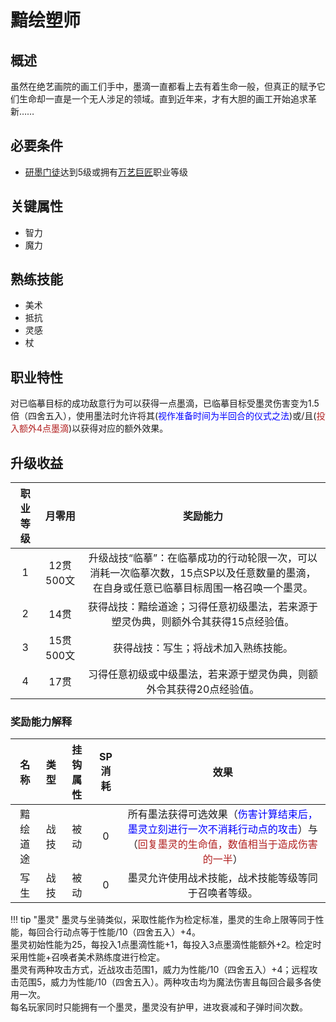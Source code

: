 # 黯绘塑师

## 概述

虽然在绝艺画院的画工们手中，墨滴一直都看上去有着生命一般，但真正的赋予它们生命却一直是一个无人涉足的领域。直到近年来，才有大胆的画工开始追求革新……

## 必要条件

* <a href="../Artist_Apprentice" target="_blank">研墨门徒</a>达到5级或拥有<a href="../Artist_Master" target="_blank">万艺巨匠</a>职业等级

## 关键属性

* 智力
* 魔力

## 熟练技能

* 美术
* 抵抗
* 灵感
* 杖

## 职业特性

对已临摹目标的成功敌意行为可以获得一点墨滴，已临摹目标受墨灵伤害变为1.5倍（四舍五入），使用墨法时允许将其(<font color="#0000FF">视作准备时间为半回合的仪式之法</font>)或/且(<font color="#B22222">投入额外4点墨滴</font>)以获得对应的额外效果。

## 升级收益

职业等级|月零用|奖励能力
:--:|:--:|:--:
1|12贯500文|升级战技“临摹”：在临摹成功的行动轮限一次，可以消耗一次临摹次数，15点SP以及任意数量的墨滴，在自身或任意已临摹目标周围一格召唤一个墨灵。
2|14贯|获得战技：黯绘道途；习得任意初级墨法，若来源于塑灵伪典，则额外令其获得15点经验值。
3|15贯500文|获得战技：写生；将战术加入熟练技能。
4|17贯|习得任意初级或中级墨法，若来源于塑灵伪典，则额外令其获得20点经验值。

### 奖励能力解释

名称|类型|挂钩属性|SP消耗|效果
:--:|:--:|:--:|:--:|:--:
黯绘道途|战技|被动|0|所有墨法获得可选效果（<font color="#0000FF">伤害计算结束后，墨灵立刻进行一次不消耗行动点的攻击</font>）与（<font color="#B22222">回复墨灵的生命值，数值相当于造成伤害的一半</font>）
写生|战技|被动|0|墨灵允许使用战术技能，战术技能等级等同于召唤者等级。

!!! tip "墨灵"
    墨灵与坐骑类似，采取性能作为检定标准，墨灵的生命上限等同于性能，每回合行动点等于性能/10（四舍五入）+4。<br>墨灵初始性能为25，每投入1点墨滴性能+1，每投入3点墨滴性能额外+2。检定时采用性能+召唤者美术熟练度进行检定。<br>墨灵有两种攻击方式，近战攻击范围1，威力为性能/10（四舍五入）+4；远程攻击范围5，威力为性能/10（四舍五入）。两种攻击均为魔法伤害且每回合最多各使用一次。<br>每名玩家同时只能拥有一个墨灵，墨灵没有护甲，进攻衰减和子弹时间次数。